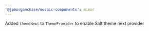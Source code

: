 ```yaml
---
'@jpmorganchase/mosaic-components': minor
---
```


Added `themeNext` to `ThemeProvider` to enable Salt theme next provider
